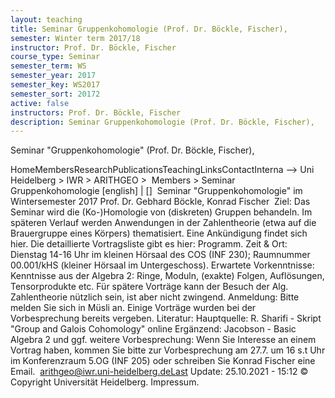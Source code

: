 ```yaml
---
layout: teaching
title: Seminar Gruppenkohomologie (Prof. Dr. Böckle, Fischer),
semester: Winter term 2017/18
instructor: Prof. Dr. Böckle, Fischer
course_type: Seminar
semester_term: WS
semester_year: 2017
semester_key: WS2017
semester_sort: 20172
active: false
instructors: Prof. Dr. Böckle, Fischer
description: Seminar Gruppenkohomologie (Prof. Dr. Böckle, Fischer),
---
```


Seminar "Gruppenkohomologie" (Prof. Dr. Böckle, Fischer),

HomeMembersResearchPublicationsTeachingLinksContactInterna --> Uni Heidelberg > IWR > ARITHGEO > &nbsp;Members >&nbsp;Seminar Gruppenkohomologie [english]&nbsp;|&nbsp;[] &nbsp;Seminar "Gruppenkohomologie" im Wintersemester 2017 Prof. Dr. Gebhard Böckle, Konrad Fischer &nbsp;Ziel: Das Seminar wird die (Ko-)Homologie von (diskreten) Gruppen behandeln. Im späteren Verlauf werden Anwendungen in der Zahlentheorie (etwa auf die Brauergruppe eines Körpers) thematisiert. Eine Ankündigung findet sich hier. Die detaillierte Vortragsliste gibt es hier: Programm. Zeit &amp; Ort: Dienstag 14-16 Uhr im kleinen Hörsaal des COS (INF 230); Raumnummer 00.001/kHS (kleiner Hörsaal im Untergeschoss). Erwartete Vorkenntnisse: Kenntnisse aus der Algebra 2: Ringe, Moduln, (exakte) Folgen, Auflösungen, Tensorprodukte etc. Für spätere Vorträge kann der Besuch der Alg. Zahlentheorie nützlich sein, ist aber nicht zwingend. Anmeldung: Bitte melden Sie sich in Müsli an. Einige Vorträge wurden bei der Vorbesprechung bereits vergeben. Literatur: Hauptquelle: R. Sharifi - Skript "Group and Galois Cohomology" online Ergänzend: Jacobson - Basic Algebra 2 und ggf. weitere Vorbesprechung: Wenn Sie Interesse an einem Vortrag haben, kommen Sie bitte zur Vorbesprechung am 27.7. um 16 s.t Uhr im Konferenzraum 5.OG (INF 205) oder schreiben Sie Konrad Fischer eine Email. &nbsp;arithgeo@iwr.uni-heidelberg.deLast Update:&nbsp;25.10.2021 - 15:12 &copy; Copyright Universit&auml;t Heidelberg.&nbsp;Impressum.

